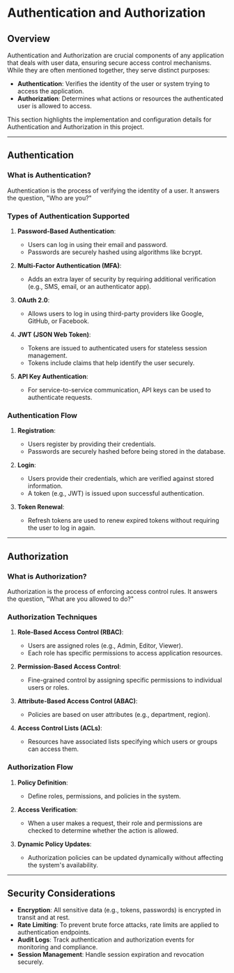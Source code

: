 # Authentication and Authorization

## Overview

Authentication and Authorization are crucial components of any application that deals with user data, ensuring secure access control mechanisms. While they are often mentioned together, they serve distinct purposes:

- **Authentication**: Verifies the identity of the user or system trying to access the application.
- **Authorization**: Determines what actions or resources the authenticated user is allowed to access.

This section highlights the implementation and configuration details for Authentication and Authorization in this project.

---

## Authentication

### What is Authentication?
Authentication is the process of verifying the identity of a user. It answers the question, "Who are you?"

### Types of Authentication Supported
1. **Password-Based Authentication**:
   - Users can log in using their email and password.
   - Passwords are securely hashed using algorithms like bcrypt.

2. **Multi-Factor Authentication (MFA)**:
   - Adds an extra layer of security by requiring additional verification (e.g., SMS, email, or an authenticator app).

3. **OAuth 2.0**:
   - Allows users to log in using third-party providers like Google, GitHub, or Facebook.

4. **JWT (JSON Web Token)**:
   - Tokens are issued to authenticated users for stateless session management.
   - Tokens include claims that help identify the user securely.

5. **API Key Authentication**:
   - For service-to-service communication, API keys can be used to authenticate requests.

### Authentication Flow
1. **Registration**:
   - Users register by providing their credentials.
   - Passwords are securely hashed before being stored in the database.

2. **Login**:
   - Users provide their credentials, which are verified against stored information.
   - A token (e.g., JWT) is issued upon successful authentication.

3. **Token Renewal**:
   - Refresh tokens are used to renew expired tokens without requiring the user to log in again.

---

## Authorization

### What is Authorization?
Authorization is the process of enforcing access control rules. It answers the question, "What are you allowed to do?"

### Authorization Techniques
1. **Role-Based Access Control (RBAC)**:
   - Users are assigned roles (e.g., Admin, Editor, Viewer).
   - Each role has specific permissions to access application resources.

2. **Permission-Based Access Control**:
   - Fine-grained control by assigning specific permissions to individual users or roles.

3. **Attribute-Based Access Control (ABAC)**:
   - Policies are based on user attributes (e.g., department, region).

4. **Access Control Lists (ACLs)**:
   - Resources have associated lists specifying which users or groups can access them.

### Authorization Flow
1. **Policy Definition**:
   - Define roles, permissions, and policies in the system.

2. **Access Verification**:
   - When a user makes a request, their role and permissions are checked to determine whether the action is allowed.

3. **Dynamic Policy Updates**:
   - Authorization policies can be updated dynamically without affecting the system's availability.

---

## Security Considerations
- **Encryption**: All sensitive data (e.g., tokens, passwords) is encrypted in transit and at rest.
- **Rate Limiting**: To prevent brute force attacks, rate limits are applied to authentication endpoints.
- **Audit Logs**: Track authentication and authorization events for monitoring and compliance.
- **Session Management**: Handle session expiration and revocation securely.

